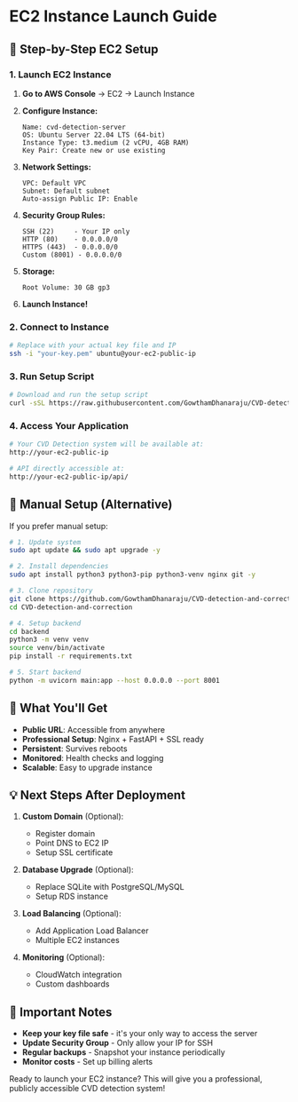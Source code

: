 # EC2 Instance Launch Guide

## 🚀 Step-by-Step EC2 Setup

### 1. Launch EC2 Instance

1. **Go to AWS Console** → EC2 → Launch Instance

2. **Configure Instance:**
   ```
   Name: cvd-detection-server
   OS: Ubuntu Server 22.04 LTS (64-bit)
   Instance Type: t3.medium (2 vCPU, 4GB RAM)
   Key Pair: Create new or use existing
   ```

3. **Network Settings:**
   ```
   VPC: Default VPC
   Subnet: Default subnet
   Auto-assign Public IP: Enable
   ```

4. **Security Group Rules:**
   ```
   SSH (22)     - Your IP only
   HTTP (80)    - 0.0.0.0/0
   HTTPS (443)  - 0.0.0.0/0  
   Custom (8001) - 0.0.0.0/0
   ```

5. **Storage:**
   ```
   Root Volume: 30 GB gp3
   ```

6. **Launch Instance!**

### 2. Connect to Instance

```bash
# Replace with your actual key file and IP
ssh -i "your-key.pem" ubuntu@your-ec2-public-ip
```

### 3. Run Setup Script

```bash
# Download and run the setup script
curl -sSL https://raw.githubusercontent.com/GowthamDhanaraju/CVD-detection-and-correction/main/ec2-deployment/setup-ec2.sh | bash
```

### 4. Access Your Application

```bash
# Your CVD Detection system will be available at:
http://your-ec2-public-ip

# API directly accessible at:
http://your-ec2-public-ip/api/
```

## 🔧 Manual Setup (Alternative)

If you prefer manual setup:

```bash
# 1. Update system
sudo apt update && sudo apt upgrade -y

# 2. Install dependencies
sudo apt install python3 python3-pip python3-venv nginx git -y

# 3. Clone repository
git clone https://github.com/GowthamDhanaraju/CVD-detection-and-correction.git
cd CVD-detection-and-correction

# 4. Setup backend
cd backend
python3 -m venv venv
source venv/bin/activate
pip install -r requirements.txt

# 5. Start backend
python -m uvicorn main:app --host 0.0.0.0 --port 8001
```

## 🎯 What You'll Get

- **Public URL**: Accessible from anywhere
- **Professional Setup**: Nginx + FastAPI + SSL ready
- **Persistent**: Survives reboots
- **Monitored**: Health checks and logging
- **Scalable**: Easy to upgrade instance

## 💡 Next Steps After Deployment

1. **Custom Domain** (Optional):
   - Register domain
   - Point DNS to EC2 IP
   - Setup SSL certificate

2. **Database Upgrade** (Optional):
   - Replace SQLite with PostgreSQL/MySQL
   - Setup RDS instance

3. **Load Balancing** (Optional):
   - Add Application Load Balancer
   - Multiple EC2 instances

4. **Monitoring** (Optional):
   - CloudWatch integration
   - Custom dashboards

## 🚨 Important Notes

- **Keep your key file safe** - it's your only way to access the server
- **Update Security Group** - Only allow your IP for SSH
- **Regular backups** - Snapshot your instance periodically
- **Monitor costs** - Set up billing alerts

Ready to launch your EC2 instance? This will give you a professional, publicly accessible CVD detection system!